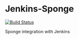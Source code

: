# Jenkins-Sponge
[![Build Status](http://galaxy.nctu.me:8080/buildStatus/icon?job=Examples%2FSponge%2Fmaster)](http://galaxy.nctu.me:8080/job/Examples/job/Sponge/job/master/)

Sponge integration with Jenkins
